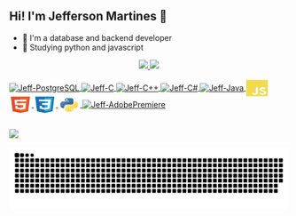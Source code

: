 ## Hi! I'm Jefferson Martines 👋

- 🔭 I'm a database and backend developer
- 🌱 Studying python and javascript

<div align="center">
  <a href="https://github.com/JeffersonRPM">
  <img height="180em" src="https://github-readme-stats.vercel.app/api?username=JeffersonRPM&show_icons=true&theme=dracula&include_all_commits=true&count_private=true"/>
  <img height="180em" src="https://github-readme-stats.vercel.app/api/top-langs/?username=JeffersonRPM&layout=compact&langs_count=7&theme=dracula"/>
</div>

<div style="display: inline_block"><br>
  <img align="center" alt="Jeff-PostgreSQL" height="30" width="40" src="https://cdn.jsdelivr.net/gh/devicons/devicon/icons/postgresql/postgresql-original.svg">
  <img align="center" alt="Jeff-C" height="30" width="40" src="https://cdn.jsdelivr.net/gh/devicons/devicon/icons/c/c-original.svg">
  <img align="center" alt="Jeff-C++" height="30" width="40" src="https://cdn.jsdelivr.net/gh/devicons/devicon/icons/cplusplus/cplusplus-original.svg">
  <img align="center" alt="Jeff-C#" height="30" width="40" src="https://cdn.jsdelivr.net/gh/devicons/devicon/icons/csharp/csharp-original.svg">
  <img align="center" alt="Jeff-Java" height="30" width="40" src="https://cdn.jsdelivr.net/gh/devicons/devicon/icons/java/java-original.svg">
  <img align="center" alt="Jeff-Js" height="30" width="40" src="https://raw.githubusercontent.com/devicons/devicon/master/icons/javascript/javascript-plain.svg">
  <img align="center" alt="Jeff-HTML" height="30" width="40" src="https://raw.githubusercontent.com/devicons/devicon/master/icons/html5/html5-original.svg">
  <img align="center" alt="Jeff-CSS" height="30" width="40" src="https://raw.githubusercontent.com/devicons/devicon/master/icons/css3/css3-original.svg">
  <img align="center" alt="Jeff-Python" height="30" width="40" src="https://raw.githubusercontent.com/devicons/devicon/master/icons/python/python-original.svg">
  <img align="center" alt="Jeff-AdobePremiere" height="30" width="40" src="https://cdn.jsdelivr.net/gh/devicons/devicon/icons/premierepro/premierepro-original.svg">
  
  ##
 
<div> 
  <a href="https://www.linkedin.com/in/jeffersonrpm/" target="_blank"><img src="https://img.shields.io/badge/-LinkedIn-%230077B5?style=for-the-badge&logo=linkedin&logoColor=white" target="_blank"></a> 
  
  ![Snake animation](https://github.com/JeffersonRPM/JeffersonRPM/blob/output/github-contribution-grid-snake.svg)
 
</div>
